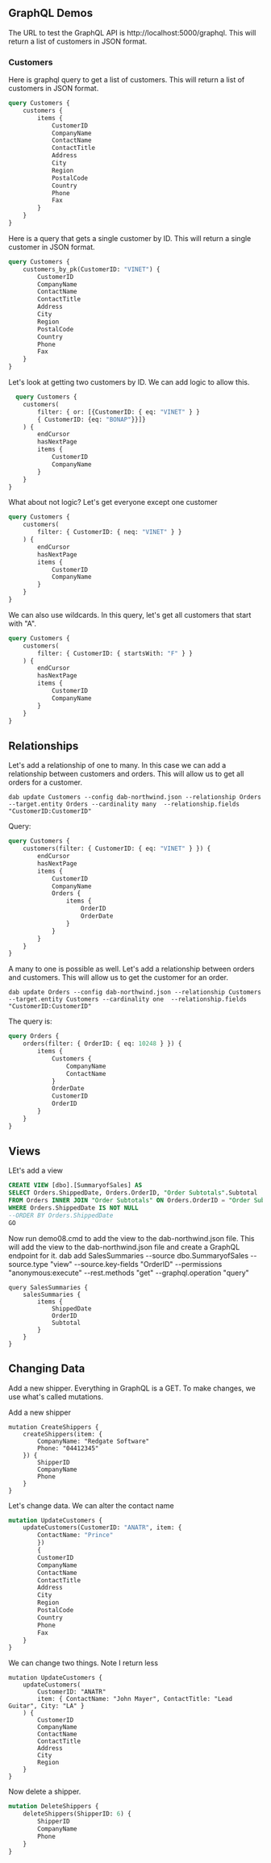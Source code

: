 ## GraphQL Demos
The URL to test the GraphQL API is http://localhost:5000/graphql. This will return a list of customers in JSON format.


### Customers
Here is graphql query to get a list of customers. This will return a list of customers in JSON format.

```graphql
query Customers {
    customers {
        items {
            CustomerID
            CompanyName
            ContactName
            ContactTitle
            Address
            City
            Region
            PostalCode
            Country
            Phone
            Fax
        }
    }
}
```

Here is a query that gets a single customer by ID. This will return a single customer in JSON format.

```graphql
query Customers {
    customers_by_pk(CustomerID: "VINET") {
        CustomerID
        CompanyName
        ContactName
        ContactTitle
        Address
        City
        Region
        PostalCode
        Country
        Phone
        Fax
    }
}
```

Let's look at getting two customers by ID. We can add logic to allow this.
    
```graphql
  query Customers {
    customers(
        filter: { or: [{CustomerID: { eq: "VINET" } }
        { CustomerID: {eq: "BONAP"}}]}
    ) {
        endCursor
        hasNextPage
        items {
            CustomerID
            CompanyName
        }
    }
}
```

What about not logic? Let's get everyone except one customer
```graphql
query Customers {
    customers(
        filter: { CustomerID: { neq: "VINET" } }
    ) {
        endCursor
        hasNextPage
        items {
            CustomerID
            CompanyName
        }
    }
}
```

We can also use wildcards. In this query, let's get all customers that start with "A".

```graphql
query Customers {
    customers(
        filter: { CustomerID: { startsWith: "F" } }
    ) {
        endCursor
        hasNextPage
        items {
            CustomerID
            CompanyName
        }
    }
}
```

## Relationships

Let's add a relationship of one to many. In this case we can add a relationship between customers and orders. This will allow us to get all orders for a customer.

```
dab update Customers --config dab-northwind.json --relationship Orders --target.entity Orders --cardinality many  --relationship.fields "CustomerID:CustomerID"
```

Query:
```graphql
query Customers {
    customers(filter: { CustomerID: { eq: "VINET" } }) {
        endCursor
        hasNextPage
        items {
            CustomerID
            CompanyName
            Orders {
                items {
                    OrderID
                    OrderDate
                }
            }
        }
    }
}
```

A many to one is possible as well. Let's add a relationship between orders and customers. This will allow us to get the customer for an order.

```
dab update Orders --config dab-northwind.json --relationship Customers --target.entity Customers --cardinality one  --relationship.fields "CustomerID:CustomerID"
```

The query is:
```graphql
query Orders {
    orders(filter: { OrderID: { eq: 10248 } }) {
        items {
            Customers {
                CompanyName
                ContactName
            }
            OrderDate
            CustomerID
            OrderID
        }
    }
}
```


## Views
LEt's add a view

```sql
CREATE VIEW [dbo].[SummaryofSales] AS
SELECT Orders.ShippedDate, Orders.OrderID, "Order Subtotals".Subtotal
FROM Orders INNER JOIN "Order Subtotals" ON Orders.OrderID = "Order Subtotals".OrderID
WHERE Orders.ShippedDate IS NOT NULL
--ORDER BY Orders.ShippedDate
GO
```


Now run demo08.cmd to add the view to the dab-northwind.json file. This will add the view to the dab-northwind.json file and create a GraphQL endpoint for it.
dab add SalesSummaries --source dbo.SummaryofSales --source.type "view" --source.key-fields "OrderID" --permissions "anonymous:execute" --rest.methods "get" --graphql.operation "query"

```
query SalesSummaries {
    salesSummaries {
        items {
            ShippedDate
            OrderID
            Subtotal
        }
    }
}
```


## Changing Data
Add a new shipper. Everything in GraphQL is a GET. To make changes, we use what's called mutations.

Add a new shipper
```
mutation CreateShippers {
    createShippers(item: {
        CompanyName: "Redgate Software"
        Phone: "04412345"
    }) {
        ShipperID
        CompanyName
        Phone
    }
}

```

Let's change data. We can alter the contact name
```graphql
mutation UpdateCustomers {
    updateCustomers(CustomerID: "ANATR", item: { 
        ContactName: "Prince"
        }) 
        {
        CustomerID
        CompanyName
        ContactName
        ContactTitle
        Address
        City
        Region
        PostalCode
        Country
        Phone
        Fax
    }
}
```

We can change two things. Note I return less
```
mutation UpdateCustomers {
    updateCustomers(
        CustomerID: "ANATR"
        item: { ContactName: "John Mayer", ContactTitle: "Lead Guitar", City: "LA" }
    ) {
        CustomerID
        CompanyName
        ContactName
        ContactTitle
        Address
        City
        Region
    }
}
```

Now delete a shipper.
```graphql
mutation DeleteShippers {
    deleteShippers(ShipperID: 6) {
        ShipperID
        CompanyName
        Phone
    }
}
```

